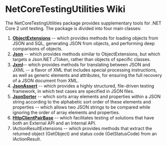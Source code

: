 # NetCoreTestingUtilities Wiki
The NetCoreTestingUtilities package provides supplementary tools for .NET Core 2 unit testing.  The package is divided into four main classes:
1. **[ObjectExtensions](https://github.com/denmitchell/NetCoreTestingUtilities/wiki/Object-Extensions)** -- which provides methods for loading objects from JSON and SQL, generating JSON from objects, and performing deep comparisons of objects.
2. **[Json](https://github.com/denmitchell/NetCoreTestingUtilities/wiki/Json-Class)** -- which provides methods similar to ObjectExtensions, but which targets a Json.NET JToken, rather than objects of specific classes.
3. **[Jxml](https://github.com/denmitchell/NetCoreTestingUtilities/wiki/Jxml-Class-and-JXML)**-- which provides methods for translating between JSON and JXML -- a flavor of XML that includes special processing instructions, as well as generic elements and attributes, for ensuring the full recovery of a JSON document from XML.
4. **[JsonAssert](https://github.com/denmitchell/NetCoreTestingUtilities/wiki/JsonAssert-Class)** -- which provides a highly structured, file-driven testing framework, in which test cases are specified in JSON files.
5. **[JsonSorter](https://github.com/denmitchell/NetCoreTestingUtilities/wiki/JsonSorter-Class)** -- which sorts array elements and properties within a JSON string according to the alphabetic sort order of these elements and properties -- which allows two JSON strings to be compared while ignoring the order of array elements and properties.
6. **[HttpClientPairBase](https://github.com/denmitchell/NetCoreTestingUtilities/wiki/HttpClientPairBase-Class)** -- which facilitates testing of solutions that have both an External API and an Internal API.
7. IActionResultExtensions -- which provides methods that extract the returned object (GetObject) and status code (GetStatusCode) from an IActionResult.